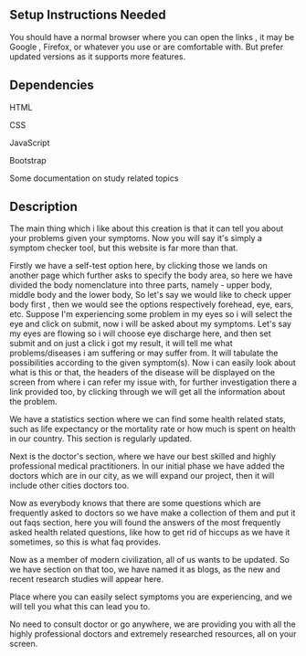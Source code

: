 

## Setup Instructions Needed

You should have a normal browser where you can open the links , it may be Google , Firefox, or whatever you use or are comfortable with. But prefer updated versions as it supports more features.

## Dependencies

HTML

CSS

JavaScript

Bootstrap

Some documentation on study related topics


## Description

The main thing which i like about this creation is that it can tell you about your problems given your symptoms. Now you will say it's simply a symptom checker tool, but this website is far more than that.

Firstly we have a self-test option here, by clicking those we lands on another page which further asks to specify the body area, so here we have divided the body nomenclature into three parts, namely - upper body, middle body and the lower body, So let's say we would like to check upper body first , then we would see the options respectively forehead, eye, ears, etc. Suppose I'm experiencing some problem in my eyes so i will select the eye and click on submit, now i will be asked about my symptoms. Let's say my eyes are flowing so i will choose eye discharge here, and then set submit and on just a click i got my result, it will tell me what problems/diseases i am suffering or may suffer from. It will tabulate the possibilities according to the given symptom(s). Now i can easily look about what is this or that,  the headers of the  disease will be displayed on the screen from where i can refer my issue with, for further investigation there a link provided too, by clicking through we will get all the information about the problem.

We have a statistics section where we can find some health related stats, such as life expectancy or the mortality rate or how much is spent on health in our country. This section is regularly updated.

Next is the doctor's section, where we have our best skilled and highly professional medical practitioners. İn our initial phase we have added the doctors which are in our city, as we will expand our project, then it will include other cities doctors too.

Now as everybody knows that there are some questions which are frequently asked to doctors so we have make a collection of them and put it out faqs section, here you will found the answers of the most frequently asked health related questions, like how to get rid of hiccups as we have it sometimes, so this is what faq provides.

Now as a member of modern civilization, all of us wants to be updated. So we have section on that too, we have named it as blogs, as the new and recent research studies will appear here. 


Place where you can easily select symptoms you are experiencing, and we will tell you what this can lead you to.

No need to consult doctor or go anywhere, we are providing you with all the highly professional doctors and extremely researched resources, all on your screen.
